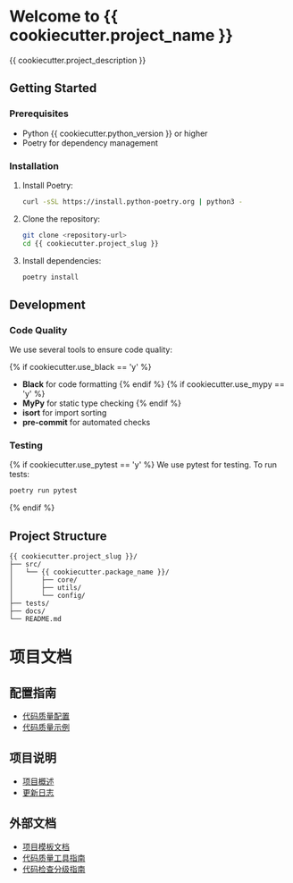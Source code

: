 # Welcome to {{ cookiecutter.project_name }}

{{ cookiecutter.project_description }}

## Getting Started

### Prerequisites

- Python {{ cookiecutter.python_version }} or higher
- Poetry for dependency management

### Installation

1. Install Poetry:
   ```bash
   curl -sSL https://install.python-poetry.org | python3 -
   ```

2. Clone the repository:
   ```bash
   git clone <repository-url>
   cd {{ cookiecutter.project_slug }}
   ```

3. Install dependencies:
   ```bash
   poetry install
   ```

## Development

### Code Quality

We use several tools to ensure code quality:

{% if cookiecutter.use_black == 'y' %}
- **Black** for code formatting
{% endif %}
{% if cookiecutter.use_mypy == 'y' %}
- **MyPy** for static type checking
{% endif %}
- **isort** for import sorting
- **pre-commit** for automated checks

### Testing

{% if cookiecutter.use_pytest == 'y' %}
We use pytest for testing. To run tests:

```bash
poetry run pytest
```
{% endif %}

## Project Structure

```
{{ cookiecutter.project_slug }}/
├── src/
│   └── {{ cookiecutter.package_name }}/
│       ├── core/
│       ├── utils/
│       └── config/
├── tests/
├── docs/
└── README.md
```

# 项目文档

## 配置指南
- [代码质量配置](code_quality_config.md)
- [代码质量示例](quality_examples.md)

## 项目说明
- [项目概述](../README.md)
- [更新日志](../CHANGELOG.md)

## 外部文档
- [项目模板文档](../../docs/index.md)
- [代码质量工具指南](../../docs/code_quality_tools.md)
- [代码检查分级指南](../../docs/quality_levels.md) 